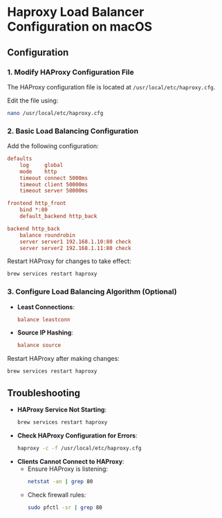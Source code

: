 # Haproxy Load Balancer Configuration on macOS

## **Configuration**

### **1. Modify HAProxy Configuration File**
The HAProxy configuration file is located at `/usr/local/etc/haproxy.cfg`.

Edit the file using:
```bash
nano /usr/local/etc/haproxy.cfg
```

### **2. Basic Load Balancing Configuration**
Add the following configuration:
```ini
defaults
    log     global
    mode    http
    timeout connect 5000ms
    timeout client 50000ms
    timeout server 50000ms

frontend http_front
    bind *:80
    default_backend http_back

backend http_back
    balance roundrobin
    server server1 192.168.1.10:80 check
    server server2 192.168.1.11:80 check
```
Restart HAProxy for changes to take effect:
```bash
brew services restart haproxy
```

### **3. Configure Load Balancing Algorithm (Optional)**
- **Least Connections**:
  ```ini
  balance leastconn
  ```
- **Source IP Hashing**:
  ```ini
  balance source
  ```
Restart HAProxy after making changes:
```bash
brew services restart haproxy
```

## **Troubleshooting**

- **HAProxy Service Not Starting**:
  ```bash
  brew services restart haproxy
  ```
- **Check HAProxy Configuration for Errors**:
  ```bash
  haproxy -c -f /usr/local/etc/haproxy.cfg
  ```
- **Clients Cannot Connect to HAProxy**:
  - Ensure HAProxy is listening:
    ```bash
    netstat -an | grep 80
    ```
  - Check firewall rules:
    ```bash
    sudo pfctl -sr | grep 80
    ```
